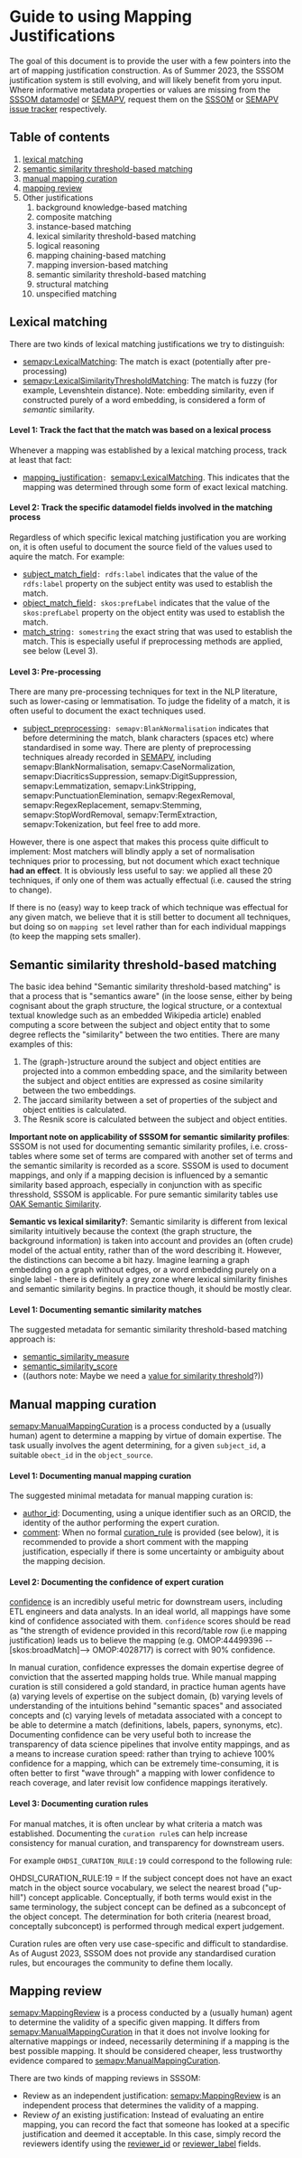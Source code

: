 # Guide to using Mapping Justifications

The goal of this document is to provide the user with a few pointers into the art of mapping justification construction. As of Summer 2023, the SSSOM justification system is still evolving, and will likely benefit from yoru input. Where informative metadata properties or values are missing from the [SSSOM datamodel](https://mapping-commons.github.io/sssom/) or [SEMAPV](https://mapping-commons.github.io/semantic-mapping-vocabulary/), request them on the [SSSOM](https://github.com/mapping-commons/sssom/issues) or [SEMAPV issue tracker](https://github.com/mapping-commons/semantic-mapping-vocabulary/issues) respectively.

## Table of contents

1. [lexical matching](#lexical-matching)
1. [semantic similarity threshold-based matching](#semantic-matching)
1. [manual mapping curation](#manual-mapping-curation)
1. [mapping review](#mapping-review)
1. Other justifications
    1. background knowledge-based matching
    1. composite matching
    1. instance-based matching
    1. lexical similarity threshold-based matching
    1. logical reasoning
    1. mapping chaining-based matching
    1. mapping inversion-based matching
    1. semantic similarity threshold-based matching
    1. structural matching
    1. unspecified matching


<a id="lexical-matching"></a>

## Lexical matching

There are two kinds of lexical matching justifications we try to distinguish:

- [semapv:LexicalMatching](https://w3id.org/semapv/vocab/LexicalMatching): The match is exact (potentially after pre-processing)
- [semapv:LexicalSimilarityThresholdMatching](https://w3id.org/semapv/vocab/LexicalSimilarityThresholdMatching): The match is fuzzy (for example, Levenshtein distance). Note: embedding similarity, even if constructed purely of a word embedding, is considered a form of _semantic_ similarity.

#### Level 1: Track the fact that the match was based on a lexical process

Whenever a mapping was established by a lexical matching process, track at least that fact:

- [mapping_justification](https://mapping-commons.github.io/sssom/mapping_justification/)`: `[semapv:LexicalMatching](https://w3id.org/semapv/vocab/CompositeMatching). This indicates that the mapping was determined through some form of exact lexical matching.

#### Level 2: Track the specific datamodel fields involved in the matching process

Regardless of which specific lexical matching justification you are working on, it is often useful to document the source field of the values used to aquire the match. For example:

- [subject_match_field](https://mapping-commons.github.io/sssom/subject_match_field/)`: rdfs:label` indicates that the value of the `rdfs:label` property on the subject entity was used to establish the match.
- [object_match_field](https://mapping-commons.github.io/sssom/object_match_field/)`: skos:prefLabel` indicates that the value of the `skos:prefLabel` property on the object entity was used to establish the match.
- [match_string](https://mapping-commons.github.io/sssom/match_string/)`: somestring` the exact string that was used to establish the match. This is especially useful if preprocessing methods are applied, see below (Level 3).

#### Level 3: Pre-processing

There are many pre-processing techniques for text in the NLP literature, such as lower-casing or lemmatisation. To judge the fidelity of a match, it is often useful to document the exact techniques used.

- [subject_preprocessing](https://mapping-commons.github.io/sssom/match_string/)`: semapv:BlankNormalisation` indicates that before determining the match, blank characters (spaces etc) where standardised in some way. There are plenty of preprocessing techniques already recorded in [SEMAPV](https://mapping-commons.github.io/semantic-mapping-vocabulary/), including semapv:BlankNormalisation, semapv:CaseNormalization, semapv:DiacriticsSuppression, semapv:DigitSuppression, semapv:Lemmatization, semapv:LinkStripping, semapv:PunctuationElemination, semapv:RegexRemoval, semapv:RegexReplacement, semapv:Stemming, semapv:StopWordRemoval, semapv:TermExtraction, semapv:Tokenization, but feel free to add more.

However, there is one aspect that makes this process quite difficult to implement: Most matchers will blindly apply a set of normalisation techniques prior to processing, but not document which exact technique **had an effect**. It is obviously less useful to say: we applied all these 20 techniques, if only one of them was actually effectual (i.e. caused the string to change).

If there is no (easy) way to keep track of which technique was effectual for any given match, we believe that it is still better to document all techniques, but doing so on `mapping set` level rather than for each individual mappings (to keep the mapping sets smaller).

<a id="semantic-matching"></a>

## Semantic similarity threshold-based matching

The basic idea behind "Semantic similarity threshold-based matching" is that a process that is "semantics aware" (in the loose sense, either by being cognisant about the graph structure, the logical structure, or a contextual textual knowledge such as an embedded Wikipedia article) enabled computing a score between the subject and object entity that to some degree reflects the "similarity" between the two entities. There are many examples of this:

1. The (graph-)structure around the subject and object entities are projected into a common embedding space, and the similarity between the subject and object entities are expressed as cosine similarity between the two embeddings.
1. The jaccard similarity between a set of properties of the subject and object entities is calculated.
1. The Resnik score is calculated between the subject and object entities.

**Important note on applicability of SSSOM for semantic similarity profiles**: SSSOM is not used for documenting semantic similarity profiles, i.e. cross-tables where some set of terms are compared with another set of terms and the semantic similarity is recorded as a score. SSSOM is used to document mappings, and only if a mapping decision is influenced by a semantic similarity based approach, especially in conjunction with as specific thresshold, SSSOM is applicable. For pure semantic similarity tables use [OAK Semantic Similarity](https://incatools.github.io/ontology-access-kit/datamodels/similarity/index.html).

**Semantic vs lexical similarity?**: Semantic similarity is different from lexical similarity intuitively because the context (the graph structure, the background information) is taken into account and provides an (often crude) model of the actual entity, rather than of the word describing it. However, the distinctions can become a bit hazy. Imagine learning a graph embedding on a graph without edges, or a word embedding purely on a single label - there is definitely a grey zone where lexical similarity finishes and semantic similarity begins. In practice though, it should be mostly clear.

#### Level 1: Documenting semantic similarity matches

The suggested metadata for semantic similarity threshold-based matching approach is:

- [semantic_similarity_measure](https://mapping-commons.github.io/sssom/semantic_similarity_measure/)
- [semantic_similarity_score](https://mapping-commons.github.io/sssom/semantic_similarity_score/)
- ((authors note: Maybe we need a [value for similarity threshold](https://github.com/mapping-commons/sssom/issues/296)?))

<a id="manual-mapping-curation"></a>

## Manual mapping curation

[semapv:ManualMappingCuration](https://w3id.org/semapv/vocab/ManualMappingCuration) is a process conducted by a (usually human) agent to determine a mapping by virtue of domain expertise. The task usually involves the agent determining, for a given `subject_id`, a suitable `obect_id` in the `object_source`.

#### Level 1: Documenting manual mapping curation

The suggested minimal metadata for manual mapping curation is:

- [author_id](https://mapping-commons.github.io/sssom/author_id/): Documenting, using a unique identifier such as an ORCID, the identity of the author performing the expert curation.
- [comment](https://mapping-commons.github.io/sssom/comment/): When no formal [curation_rule](https://mapping-commons.github.io/sssom/curation_rule/) is provided (see below), it is recommended to provide a short comment with the mapping justification, especially if there is some uncertainty or ambiguity about the mapping decision.

#### Level 2: Documenting the confidence of expert curation

[confidence](https://mapping-commons.github.io/sssom/confidence/) is an incredibly useful metric for downstream users, including ETL engineers and data analysts. In an ideal world, all mappings have some kind of confidence associated with them. `confidence` scores should be read as "the strength of evidence provided in this record/table row (i.e mapping justification) leads us to believe the mapping (e.g. OMOP:44499396 --[skos:broadMatch]--> OMOP:4028717) is correct with 90% confidence.

In manual curation, confidence expresses the domain expertise degree of conviction that the asserted mapping holds true. While manual mapping curation is still considered a gold standard, in practice human agents have (a) varying levels of expertise on the subject domain, (b) varying levels of understanding of the intuitions behind "semantic spaces" and associated concepts and (c) varying levels of metadata associated with a concept to be able to determine a match (definitions, labels, papers, synonyms, etc). Documenting confidence can be very useful both to increase the transparency of data science pipelines that involve entity mappings, and as a means to increase curation speed: rather than trying to achieve 100% confidence for a mapping, which can be extremely time-consuming, it is often better to first "wave through" a mapping with lower confidence to reach coverage, and later revisit low confidence mappings iteratively.

#### Level 3: Documenting curation rules

For manual matches, it is often unclear by what criteria a match was established. Documenting the `curation rule`s can help increase consistency for manual curation, and transparency for downstream users.

For example `OHDSI_CURATION_RULE:19` could correspond to the following rule:

OHDSI_CURATION_RULE:19 = If the subject concept does not have an exact match in the object source vocabulary, we select the nearest broad ("up-hill") concept applicable. Conceptually, if both terms would exist in the same terminology, the subject concept can be defined as a subconcept of the object concept. The determination for both criteria (nearest broad, conceptally subconcept) is performed through medical expert judgement.

Curation rules are often very use case-specific and difficult to standardise. As of August 2023, SSSOM does not provide any standardised curation rules, but encourages the community to define them locally.

<a id="mapping-review"></a>

## Mapping review

[semapv:MappingReview](https://w3id.org/semapv/vocab/MappingReview) is a process conducted by a (usually human) agent to determine the validity of a specific given mapping. It differs from [semapv:ManualMappingCuration](https://w3id.org/semapv/vocab/ManualMappingCuration) in that it does not involve looking for alternative mappings or indeed, necessarily determining if a mapping is the best possible mapping. It should be considered cheaper, less trustworthy evidence compared to [semapv:ManualMappingCuration](https://w3id.org/semapv/vocab/ManualMappingCuration).

There are two kinds of mapping reviews in SSSOM:

- Review as an independent justification: [semapv:MappingReview](https://w3id.org/semapv/vocab/MappingReview) is an independent process that determines the validity of a mapping.
- Review _of_ an existing justification: Instead of evaluating an entire mapping, you can record the fact that someone has looked at a specific justification and deemed it acceptable. In this case, simply record the reviewers identify using the [reviewer_id](https://mapping-commons.github.io/sssom/reviewer_id/) or [reviewer_label](https://mapping-commons.github.io/sssom/reviewer_label/) fields.

